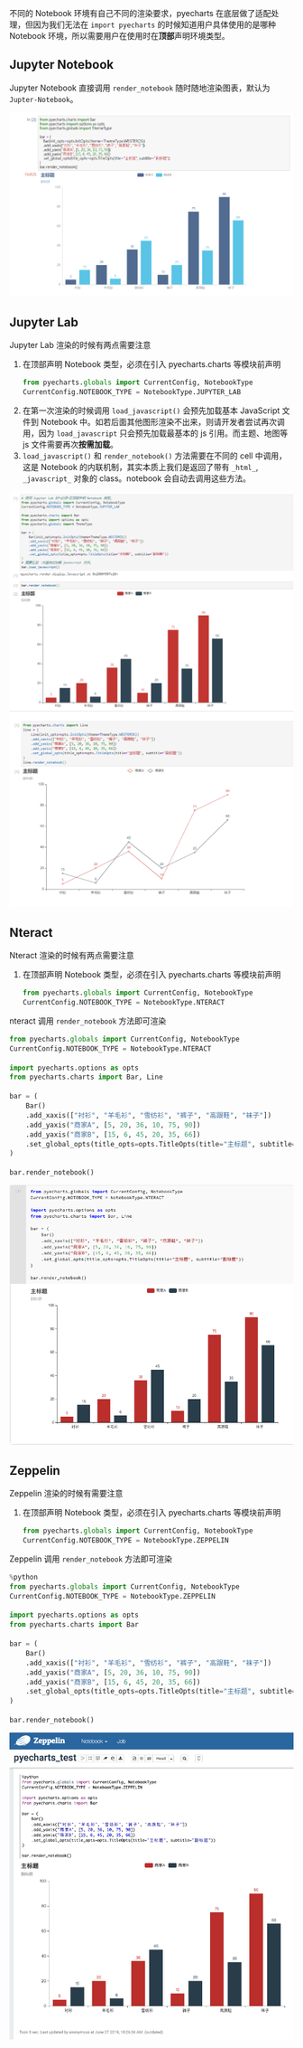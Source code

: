 不同的 Notebook 环境有自己不同的渲染要求，pyecharts 在底层做了适配处理，但因为我们无法在 `import pyecharts` 的时候知道用户具体使用的是哪种 Notebook 环境，所以需要用户在使用时在**顶部**声明环境类型。

## Jupyter Notebook

Jupyter Notebook 直接调用 `render_notebook` 随时随地渲染图表，默认为 `Jupter-Notebook`。

![](notebook.assets\BEA3bfdbdc55602094-715ad580-5796-11e9-8477-d745ce9b8a20.png)

## Jupyter Lab

Jupyter Lab 渲染的时候有两点需要注意
1. 在顶部声明 Notebook 类型，必须在引入 pyecharts.charts 等模块前声明
    ```python
    from pyecharts.globals import CurrentConfig, NotebookType
    CurrentConfig.NOTEBOOK_TYPE = NotebookType.JUPYTER_LAB
    ```
2. 在第一次渲染的时候调用 `load_javascript()` 会预先加载基本 JavaScript 文件到 Notebook 中。如若后面其他图形渲染不出来，则请开发者尝试再次调用，因为 `load_javascript` 只会预先加载最基本的 js 引用。而主题、地图等 js 文件需要再次**按需加载**。
3. `load_javascript()` 和 `render_notebook()` 方法需要在不同的 cell 中调用，这是 Notebook 的内联机制，其实本质上我们是返回了带有 `_html_`, `_javascript_` 对象的 class。notebook 会自动去调用这些方法。

![](notebook.assets\CAdE9dEe1255602584-f2b36780-5798-11e9-8ce4-b579344b3a8f.png)
![](notebook.assets\A1dBb015ED55602583-f2b36780-5798-11e9-9fcd-ad0de498f7f1.png)

## Nteract

Nteract 渲染的时候有两点需要注意
1. 在顶部声明 Notebook 类型，必须在引入 pyecharts.charts 等模块前声明
    ```python
    from pyecharts.globals import CurrentConfig, NotebookType
    CurrentConfig.NOTEBOOK_TYPE = NotebookType.NTERACT
    ```

nteract 调用 `render_notebook` 方法即可渲染

```python
from pyecharts.globals import CurrentConfig, NotebookType
CurrentConfig.NOTEBOOK_TYPE = NotebookType.NTERACT

import pyecharts.options as opts
from pyecharts.charts import Bar, Line

bar = (
    Bar()
    .add_xaxis(["衬衫", "羊毛衫", "雪纺衫", "裤子", "高跟鞋", "袜子"])
    .add_yaxis("商家A", [5, 20, 36, 10, 75, 90])
    .add_yaxis("商家B", [15, 6, 45, 20, 35, 66])
    .set_global_opts(title_opts=opts.TitleOpts(title="主标题", subtitle="副标题"))
)

bar.render_notebook()
```

![](notebook.assets\beA0EdfD4f60228718-2698b780-98c6-11e9-8d66-a9d8d057c344.png)

## Zeppelin

Zeppelin 渲染的时候有需要注意
1. 在顶部声明 Notebook 类型，必须在引入 pyecharts.charts 等模块前声明
    ```python
    from pyecharts.globals import CurrentConfig, NotebookType
    CurrentConfig.NOTEBOOK_TYPE = NotebookType.ZEPPELIN
    ```

Zeppelin 调用 `render_notebook` 方法即可渲染
```python
%python
from pyecharts.globals import CurrentConfig, NotebookType
CurrentConfig.NOTEBOOK_TYPE = NotebookType.ZEPPELIN

import pyecharts.options as opts
from pyecharts.charts import Bar

bar = (
    Bar()
    .add_xaxis(["衬衫", "羊毛衫", "雪纺衫", "裤子", "高跟鞋", "袜子"])
    .add_yaxis("商家A", [5, 20, 36, 10, 75, 90])
    .add_yaxis("商家B", [15, 6, 45, 20, 35, 66])
    .set_global_opts(title_opts=opts.TitleOpts(title="主标题", subtitle="副标题"))
)

bar.render_notebook()
```

![](notebook.assets\Bf5Ed9434860228824-8abb7b80-98c6-11e9-9435-0fc8777624d0.png)